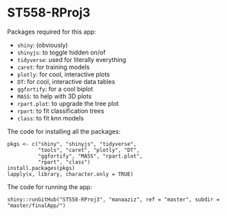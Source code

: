# ST558-RProj3

Packages required for this app:
  * `shiny`: (obviously)
  * `shinyjs`: to toggle hidden on/of
  * `tidyverse`: used for literally everything
  * `caret`: for training models
  * `plotly`: for cool, interactive plots
  * `DT`: for cool, interactive data tables
  * `ggfortify`: for a cool biplot
  * `MASS`: to help with 3D plots
  * `rpart.plot`: to upgrade the tree plot
  * `rpart`: to fit classification trees
  * `class`: to fit knn models
  
The code for installing all the packages:
```
pkgs <- c("shiny", "shinyjs", "tidyverse", 
          "tools", "caret", "plotly", "DT", 
          "ggfortify", "MASS", "rpart.plot", 
          "rpart", "class")
install.packages(pkgs)
lapply(x, library, character.only = TRUE)
```

The code for running the app:
```
shiny::runGitHub("ST558-RProj3", "manaaziz", ref = "master", subdir = "master/finalApp/")
```